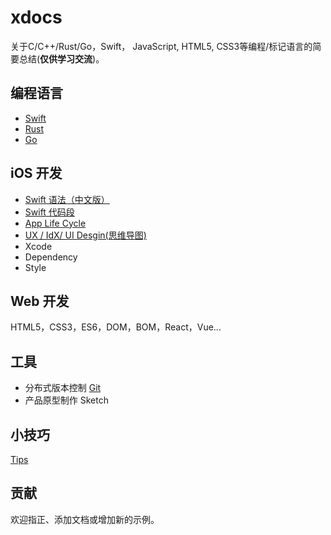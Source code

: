 # xdocs

关于C/C++/Rust/Go，Swift， JavaScript,  HTML5, CSS3等编程/标记语言的简要总结(**仅供学习交流**)。

## 编程语言

- [Swift](swift/swift_zh.md)
- [Rust](rust/rust.md)
- [Go](golang/golang.md)

## iOS 开发

- [Swift 语法（中文版）](swift/swift_zh.md)
- [Swift 代码段](swift/code.md)
- [App Life Cycle](swift/appLifeCycle.md)
- [UX / IdX/ UI Desgin(思维导图)](images/APPDesign.png)
- Xcode
- Dependency
- Style

## Web 开发

HTML5，CSS3，ES6，DOM，BOM，React，Vue...

## 工具

- 分布式版本控制 [Git](git/git.md)
- 产品原型制作 Sketch

## 小技巧

[Tips](tips/tips.md)

## 贡献

欢迎指正、添加文档或增加新的示例。